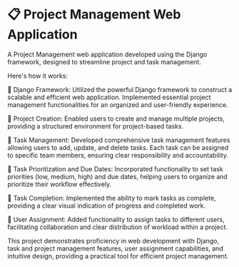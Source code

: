# 📋 Project Management Web Application

A Project Management web application developed using the Django framework, designed to streamline project and task management.

Here's how it works:

🔹 Django Framework: Utilized the powerful Django framework to construct a scalable and efficient web application. Implemented essential project management functionalities for an organized and user-friendly experience.

🔹 Project Creation: Enabled users to create and manage multiple projects, providing a structured environment for project-based tasks.

🔹 Task Management: Developed comprehensive task management features allowing users to add, update, and delete tasks. Each task can be assigned to specific team members, ensuring clear responsibility and accountability.

🔹 Task Prioritization and Due Dates: Incorporated functionality to set task priorities (low, medium, high) and due dates, helping users to organize and prioritize their workflow effectively.

🔹 Task Completion: Implemented the ability to mark tasks as complete, providing a clear visual indication of progress and completed work.

🔹 User Assignment: Added functionality to assign tasks to different users, facilitating collaboration and clear distribution of workload within a project.

This project demonstrates proficiency in web development with Django, task and project management features, user assignment capabilities, and intuitive design, providing a practical tool for efficient project management.
  
